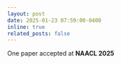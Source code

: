 ```yaml
---
layout: post
date: 2025-01-23 07:59:00-0400
inline: true
related_posts: false
---
```


One paper accepted at **NAACL 2025**